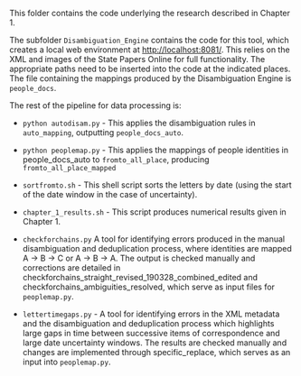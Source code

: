 This folder contains the code underlying the research described in Chapter 1.

The subfolder `Disambiguation_Engine` contains the code for this tool, which creates a local web environment at [http://localhost:8081/](http://localhost:8081/). This relies on the XML and images of the State Papers Online for full functionality. The appropriate paths need to be inserted into the code at the indicated places. The file containing the mappings produced by the Disambiguation Engine is `people_docs`.

The rest of the pipeline for data processing is:

- `python autodisam.py` - This applies the disambiguation rules in `auto_mapping`, outputting `people_docs_auto`.

- `python peoplemap.py` - This applies the mappings of people identities in people_docs_auto to `fromto_all_place`, producing `fromto_all_place_mapped`

- `sortfromto.sh` - This shell script sorts the letters by date (using the start of the date window in the case of uncertainty).

- `chapter_1_results.sh` - This script produces numerical results given in Chapter 1.

- `checkforchains.py` A tool for identifying errors produced in the manual disambiguation and deduplication process, where identities are mapped A -> B -> C or A -> B -> A. The output is checked manually and corrections are detailed in checkforchains_straight_revised_190328_combined_edited and checkforchains_ambiguities_resolved, which serve as input files for `peoplemap.py`.

- `lettertimegaps.py` - A tool for identifying errors in the XML metadata and the disambiguation and deduplication process which highlights large gaps in time between successive items of correspondence and large date uncertainty windows. The results are checked manually and changes are implemented through specific_replace, which serves as an input into `peoplemap.py`.

